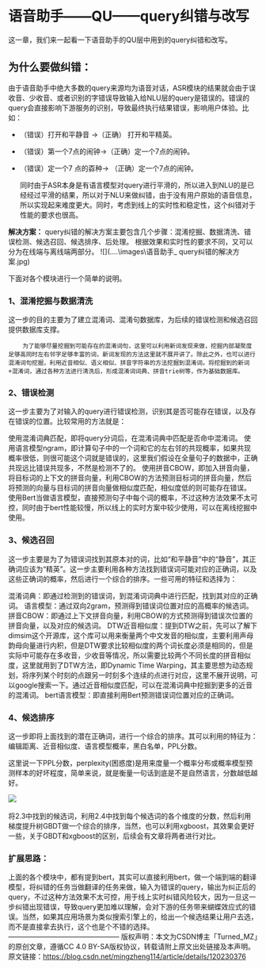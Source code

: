 # 语音助手——QU——query纠错与改写

这一章，我们来一起看一下语音助手的QU层中用到的query纠错和改写。

## 为什么要做纠错：

​		由于语音助手中绝大多数的query来源均为语音对话，ASR模块的结果就会由于误收音、少收音、或者识别的字错误导致输入给NLU层的query是错误的。错误的query会直接影响下游服务的识别，导致最终执行结果错误，影响用户体验。比如：

* （错误）打开和平静音 ->（正确） 打开和平精英。

* （错误）第一个7点的闹钟->（正确）定一个7点的闹钟。

* （错误）定一个7 点的孬种-> （正确）定一个7点的闹钟。

  同时由于ASR本身是有语言模型对query进行平滑的，所以进入到NLU的是已经经过平滑的结果，所以对于NLU来做纠错，由于没有用户原始的语音信息，所以实现起来难度更大。同时，考虑到线上的实时性和稳定性，这个纠错对于性能的要求也很高。

**解决方案：**
        query纠错的解决方案主要包含几个步骤：混淆挖掘、数据清洗、错误检测、候选召回、候选排序、后处理。 根据效果和实时性的要求不同，又可以分为在线端与离线端两部分。
![](..\..\images\语音助手_ query纠错的解决方案.jpg)

下面对各个模块进行一个简单的说明。 

### 1、混淆挖掘与数据清洗

​        这一步的目的主要为了建立混淆词、混淆句数据库，为后续的错误检测和候选召回提供数据库支撑。

        为了能够尽量挖掘到可能存在的混淆词句，这里可以利用新词发现来做，挖掘内部凝聚度足够高同时左右邻字足够丰富的词，新词发现的方法这里就不展开讲了。除此之外，也可以进行混淆词句挖掘，利用近音相似、语义相似、拼音字符串的方法挖掘到混淆词。将挖掘到的新词+混淆词，通过各种方法进行清洗后，形成混淆词词典、拼音trie树等，作为基础数据库。

### 2、错误检测

​        这一步主要为了对输入的query进行错误检测，识别其是否可能存在错误，以及存在错误的位置。比较常用的方法就是：

使用混淆词典匹配，即将query分词后，在混淆词典中匹配是否命中混淆词。
使用语言模型ngram，即计算句子中的一个词和它的左右邻的共现概率，如果共现概率很低，则很可能这个词就是错误的，这里我们假设在全量句子的数据中，正确共现远比错误共现多，不然是检测不了的。
使用拼音CBOW，即加入拼音向量，将目标词的上下文的拼音向量，利用CBOW的方法预测目标词的拼音向量，然后将预测的向量与目标词的拼音向量做相似度匹配，相似度低的则可能存在错误。
使用Bert当做语言模型，直接预测句子中每个词的概率，不过这种方法效果不太可控，同时由于bert性能较慢，所以线上的实时方案中较少使用，可以在离线挖掘中使用。
### 3、候选召回
​        这一步主要是为了为错误词找到其原本对的词，比如“和平静音”中的“静音”，其正确词应该为“精英”。这一步主要利用各种方法找到错误词可能对应的正确词，以及这些正确词的概率，然后进行一个综合的排序。一些可用的特征和选择为：

混淆词典：即通过检测到的错误词，到混淆词词典中进行匹配，找到其对应的正确词。
语言模型：通过双向2gram，预测得到错误词位置对应的高概率的候选词。
拼音CBOW：即通过上下文拼音向量，利用CBOW的方式预测得到错误次位置的拼音向量，以及对应的候选词。
DTW近音相似度：提到DTW之前，先可以了解下dimsim这个开源库，这个库可以用来衡量两个中文发音的相似度，主要利用声母韵母向量进行内积，但是DTW要求比较相似度的两个词长度必须是相同的，但是实际中可能存在多收音，少收音等情况，所以需要比较两个不同长度的拼音相似度，这里就用到了DTW方法，即Dynamic Time Warping，其主要思想为动态规划，将序列某个时刻的点跟另一时刻多个连续的点进行对应，这里不展开说明，可以google搜索一下。通过近音相似度匹配，可以在混淆词典中挖掘到更多的近音的混淆词。
bert语言模型：即直接利用Bert预测错误词位置对应的正确词。
###  4、候选排序
​        这一步即将上面找到的潜在正确词，进行一个综合的排序。其可以利用的特征为：编辑距离、近音相似度、语言模型概率，黑白名单，PPL分数。

​    这里说一下PPL分数，perplexity(困惑度)是用来度量一个概率分布或概率模型预测样本的好坏程度，简单来说，就是衡量一句话到底是不是自然语言，分数越低越好。

![](..\..\images\语音助手_PPL(困惑度)分数.png)

将2.3中找到的候选词，利用2.4中找到每个候选词的各个维度的分数，然后利用梯度提升树GBDT做一个综合的排序，当然，也可以利用xgboost，其效果会更好一些，关于GBDT和xgboost的区别，后续会有文章将两者进行对比。

###  扩展思路：
​        上面的各个模块中，都有提到bert，其实可以直接利用bert，做一个端到端的翻译模型，将纠错的任务当做翻译的任务来做，输入为错误的query，输出为纠正后的query，不过这种方法效果不太可控，用于线上实时纠错风险较大，因为一旦这一步纠错出现错误，导致query更加难以理解，会对下游的任务带来蝴蝶效应式的错误。当然，如果其应用场景为类似搜索引擎上的，给出一个候选结果让用户去选，而不是直接拿去执行，这个也是个不错的选择。
————————————————
版权声明：本文为CSDN博主「Turned_MZ」的原创文章，遵循CC 4.0 BY-SA版权协议，转载请附上原文出处链接及本声明。
原文链接：https://blog.csdn.net/mingzheng114/article/details/120230376

